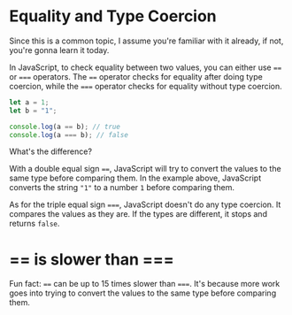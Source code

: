 # Equality and Type Coercion

Since this is a common topic, I assume you're familiar with it already, if not, you're gonna learn it today.

In JavaScript, to check equality between two values, you can either use `==` or `===` operators. The `==` operator checks for equality after doing type coercion, while the `===` operator checks for equality without type coercion.

```javascript
let a = 1;
let b = "1";

console.log(a == b); // true
console.log(a === b); // false
```

What's the difference?

With a double equal sign `==`, JavaScript will try to convert the values to the same type before comparing them. In the example above, JavaScript converts the string `"1"` to a number `1` before comparing them.

As for the triple equal sign `===`, JavaScript doesn't do any type coercion. It compares the values as they are. If the types are different, it stops and returns `false`.

# == is slower than ===

Fun fact: `==` can be up to 15 times slower than `===`. It's because more work goes into trying to convert the values to the same type before comparing them.
